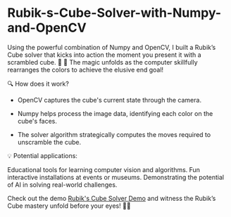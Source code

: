 # Rubik-s-Cube-Solver-with-Numpy-and-OpenCV

Using the powerful combination of Numpy and OpenCV, I built a Rubik’s Cube solver that kicks into action the moment you present it with a scrambled cube. 🌈 🔄 The magic unfolds as the computer skillfully rearranges the colors to achieve the elusive end goal!


🔍 How does it work?

- OpenCV captures the cube's current state through the camera.

- Numpy helps process the image data, identifying each color on the cube's faces.

- The solver algorithm strategically computes the moves required to unscramble the cube.

💡 Potential applications:

Educational tools for learning computer vision and algorithms.
Fun interactive installations at events or museums.
Demonstrating the potential of AI in solving real-world challenges.

Check out the demo [Rubik's Cube Solver Demo](https://github.com/muhammadsohaib60/Rubik-s-Cube-Solver-with-Numpy-and-OpenCV/blob/main/Screen%20Recording%202023-11-14%20at%204.25.49%20AM.mov) and witness the Rubik’s Cube mastery unfold before your eyes! 🎥✨


